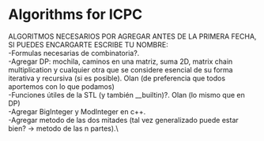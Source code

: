 # Algorithms for ICPC

ALGORITMOS NECESARIOS POR AGREGAR ANTES DE LA PRIMERA FECHA, SI PUEDES ENCARGARTE ESCRIBE TU NOMBRE:\
-Formulas necesarias de combinatoria?.\
-Agregar DP: mochila, caminos en una matriz, suma 2D, matrix chain multiplication y cualquier otra que se considere esencial de su forma iterativa y recursiva (si es posible). Olan (de preferencia que todos aportemos con lo que podamos)\
-Funciones útiles de la STL (y también \_\_builtin)?. Olan (lo mismo que en DP)\
-Agregar BigInteger y ModInteger en c++.\
-Agregar metodo de las dos mitades (tal vez generalizado puede estar bien? -> metodo de las n partes).\
